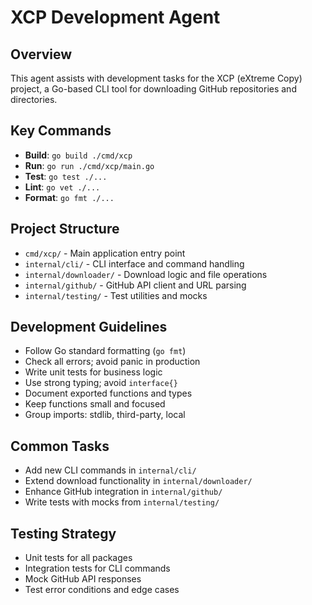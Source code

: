 # XCP Development Agent

## Overview
This agent assists with development tasks for the XCP (eXtreme Copy) project, a Go-based CLI tool for downloading GitHub repositories and directories.

## Key Commands
- **Build**: `go build ./cmd/xcp`
- **Run**: `go run ./cmd/xcp/main.go`
- **Test**: `go test ./...`
- **Lint**: `go vet ./...`
- **Format**: `go fmt ./...`

## Project Structure
- `cmd/xcp/` - Main application entry point
- `internal/cli/` - CLI interface and command handling
- `internal/downloader/` - Download logic and file operations
- `internal/github/` - GitHub API client and URL parsing
- `internal/testing/` - Test utilities and mocks

## Development Guidelines
- Follow Go standard formatting (`go fmt`)
- Check all errors; avoid panic in production
- Write unit tests for business logic
- Use strong typing; avoid `interface{}`
- Document exported functions and types
- Keep functions small and focused
- Group imports: stdlib, third-party, local

## Common Tasks
- Add new CLI commands in `internal/cli/`
- Extend download functionality in `internal/downloader/`
- Enhance GitHub integration in `internal/github/`
- Write tests with mocks from `internal/testing/`

## Testing Strategy
- Unit tests for all packages
- Integration tests for CLI commands
- Mock GitHub API responses
- Test error conditions and edge cases